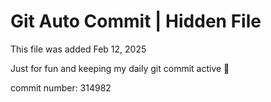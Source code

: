 # Git Auto Commit | Hidden File

This file was added Feb 12, 2025

Just for fun and keeping my daily git commit active 🤪

commit number: 314982

